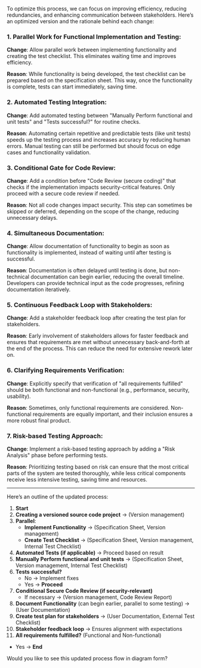 To optimize this process, we can focus on improving efficiency, reducing redundancies, and enhancing communication between stakeholders. Here’s an optimized version and the rationale behind each change:

### 1. **Parallel Work for Functional Implementation and Testing**:
   **Change**: Allow parallel work between implementing functionality and creating the test checklist. This eliminates waiting time and improves efficiency. 
   
   **Reason**: While functionality is being developed, the test checklist can be prepared based on the specification sheet. This way, once the functionality is complete, tests can start immediately, saving time.

### 2. **Automated Testing Integration**:
   **Change**: Add automated testing between "Manually Perform functional and unit tests" and "Tests successful?" for routine checks.
   
   **Reason**: Automating certain repetitive and predictable tests (like unit tests) speeds up the testing process and increases accuracy by reducing human errors. Manual testing can still be performed but should focus on edge cases and functionality validation.

### 3. **Conditional Gate for Code Review**:
   **Change**: Add a condition before "Code Review (secure coding)" that checks if the implementation impacts security-critical features. Only proceed with a secure code review if needed.
   
   **Reason**: Not all code changes impact security. This step can sometimes be skipped or deferred, depending on the scope of the change, reducing unnecessary delays.

### 4. **Simultaneous Documentation**:
   **Change**: Allow documentation of functionality to begin as soon as functionality is implemented, instead of waiting until after testing is successful.
   
   **Reason**: Documentation is often delayed until testing is done, but non-technical documentation can begin earlier, reducing the overall timeline. Developers can provide technical input as the code progresses, refining documentation iteratively.

### 5. **Continuous Feedback Loop with Stakeholders**:
   **Change**: Add a stakeholder feedback loop after creating the test plan for stakeholders.
   
   **Reason**: Early involvement of stakeholders allows for faster feedback and ensures that requirements are met without unnecessary back-and-forth at the end of the process. This can reduce the need for extensive rework later on.

### 6. **Clarifying Requirements Verification**:
   **Change**: Explicitly specify that verification of "all requirements fulfilled" should be both functional and non-functional (e.g., performance, security, usability).
   
   **Reason**: Sometimes, only functional requirements are considered. Non-functional requirements are equally important, and their inclusion ensures a more robust final product.

### 7. **Risk-based Testing Approach**:
   **Change**: Implement a risk-based testing approach by adding a "Risk Analysis" phase before performing tests.
   
   **Reason**: Prioritizing testing based on risk can ensure that the most critical parts of the system are tested thoroughly, while less critical components receive less intensive testing, saving time and resources.

---

Here’s an outline of the updated process:

1. **Start**
2. **Creating a versioned source code project** → (Version management)
3. **Parallel**:
   - **Implement Functionality** → (Specification Sheet, Version management)
   - **Create Test Checklist** → (Specification Sheet, Version management, Internal Test Checklist)
4. **Automated Tests (if applicable)** → Proceed based on result
5. **Manually Perform functional and unit tests** → (Specification Sheet, Version management, Internal Test Checklist)
6. **Tests successful?** 
   - No → Implement fixes
   - Yes → **Proceed**
7. **Conditional Secure Code Review (if security-relevant)**
   - If necessary → (Version management, Code Review Report)
8. **Document Functionality** (can begin earlier, parallel to some testing) → (User Documentation)
9. **Create test plan for stakeholders** → (User Documentation, External Test Checklist)
10. **Stakeholder feedback loop** → Ensures alignment with expectations
11. **All requirements fulfilled?** (Functional and Non-functional)
   - Yes → **End**

Would you like to see this updated process flow in diagram form?
